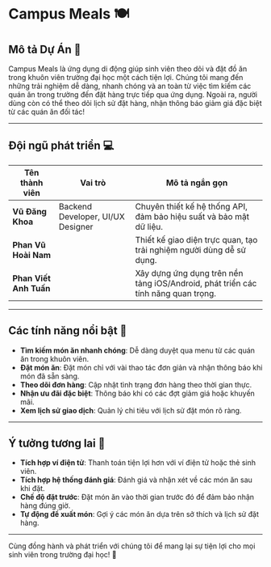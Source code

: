 # Campus Meals 🍽️

## Mô tả Dự Án 📱

Campus Meals là ứng dụng di động giúp sinh viên theo dõi và đặt đồ ăn trong khuôn viên trường đại học một cách tiện lợi. Chúng tôi mang đến những trải nghiệm dễ dàng, nhanh chóng và an toàn từ việc tìm kiếm các quán ăn trong trường đến đặt hàng trực tiếp qua ứng dụng. Ngoài ra, người dùng còn có thể theo dõi lịch sử đặt hàng, nhận thông báo giảm giá đặc biệt từ các quán ăn đối tác!

---

## Đội ngũ phát triển 💻

| Tên thành viên         | Vai trò                          | Mô tả ngắn gọn                                         |
|------------------------|----------------------------------|--------------------------------------------------------|
| **Vũ Đăng Khoa**       |Backend Developer, UI/UX Designer | Chuyên thiết kế hệ thống API, đảm bảo hiệu suất và bảo mật dữ liệu. |
| **Phan Vũ Hoài Nam**   |                                  | Thiết kế giao diện trực quan, tạo trải nghiệm người dùng dễ sử dụng. |
| **Phan Viết Anh Tuấn** |                                  | Xây dựng ứng dụng trên nền tảng iOS/Android, phát triển các tính năng quan trọng. |

---

## Các tính năng nổi bật 🌟

- **Tìm kiếm món ăn nhanh chóng**: Dễ dàng duyệt qua menu từ các quán ăn trong khuôn viên.
- **Đặt món ăn**: Đặt món chỉ với vài thao tác đơn giản và nhận thông báo khi món đã sẵn sàng.
- **Theo dõi đơn hàng**: Cập nhật tình trạng đơn hàng theo thời gian thực.
- **Nhận ưu đãi đặc biệt**: Thông báo khi có các đợt giảm giá hoặc khuyến mãi.
- **Xem lịch sử giao dịch**: Quản lý chi tiêu với lịch sử đặt món rõ ràng.
  
---

## Ý tưởng tương lai 🚀

- **Tích hợp ví điện tử**: Thanh toán tiện lợi hơn với ví điện tử hoặc thẻ sinh viên.
- **Tích hợp hệ thống đánh giá**: Đánh giá và nhận xét về các món ăn sau khi đặt.
- **Chế độ đặt trước**: Đặt món ăn vào thời gian trước đó để đảm bảo nhận hàng đúng giờ.
- **Tự động đề xuất món**: Gợi ý các món ăn dựa trên sở thích và lịch sử đặt hàng.

---

Cùng đồng hành và phát triển với chúng tôi để mang lại sự tiện lợi cho mọi sinh viên trong trường đại học! 🎉

